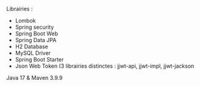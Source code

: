 Librairies : 
- Lombok
- Spring security
- Spring Boot Web
- Spring Data JPA
- H2 Database
- MySQL Driver
- Spring Boot Starter
- Json Web Token (3 librairies distinctes : jjwt-api, jjwt-impl, jjwt-jackson

Java 17 & Maven 3.9.9
